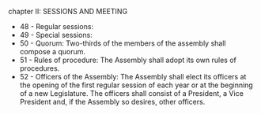 chapter II: SESSIONS AND MEETING

<ul>
			<li>48 - Regular sessions: <ul>
			</ul></li>			<li>49 - Special sessions: <ul>
			</ul></li>			<li>50 - Quorum: Two-thirds of the members of the assembly shall compose a quorum.<ul>
			</ul></li>			<li>51 - Rules of procedure: The Assembly shall adopt its own rules of procedures.<ul>
			</ul></li>			<li>52 - Officers of the Assembly: The Assembly shall elect its officers at the opening of the first regular session of each year or at the beginning of a new Legislature. The officers shall consist of a President, a Vice President and, if the Assembly so desires, other officers.<ul>
			</ul></li></ul>